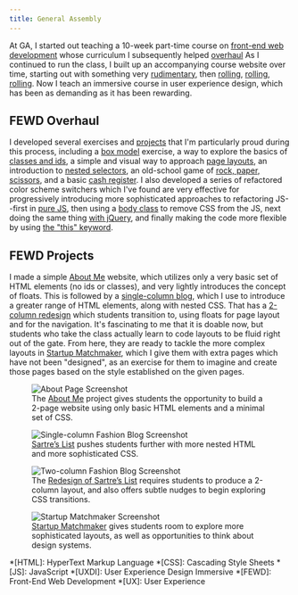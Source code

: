 ```yaml
---
title: General Assembly
---
```


At GA, I started out teaching a 10-week part-time course on [front-end web development](https://generalassemb.ly/education/front-end-web-development) whose curriculum I subsequently helped [overhaul](#fewd-overhaul) As I continued to run the class, I built up an accompanying course website over time, starting out with something very [rudimentary](http://nevanscott.com/fewd13/), then [rolling](http://nevanscott.com/fewd19/), [rolling](http://nevanscott.com/fewd29/), [rolling](http://fewd49.nevan.org). Now I teach an immersive course in user experience design, which has been as demanding as it has been rewarding.


FEWD Overhaul
-------------

I developed several exercises and [projects](#fewd-projects) that I'm particularly proud during this process, including a [box model](http://codepen.io/nevan/pen/vtorn) exercise, a way to explore the basics of [classes and ids](http://codepen.io/nevan/pen/JnfEd), a simple and visual way to approach [page layouts](http://codepen.io/nevan/pen/nHIEo), an introduction to [nested selectors](http://codepen.io/nevan/pen/gFAfh), an old-school game of [rock, paper, scissors](http://codepen.io/nevan/pen/zChrG), and a basic [cash register](http://codepen.io/nevan/pen/uBkEr). I also developed a series of refactored color scheme switchers which I've found are very effective for progressively introducing more sophisticated approaches to refactoring JS--first in [pure JS](http://codepen.io/nevan/pen/kBItz), then using a [body class](http://codepen.io/nevan/pen/pnLje) to remove CSS from the JS, next doing the same thing [with jQuery](http://codepen.io/nevan/pen/dmklG), and finally making the code more flexible by using [the "this" keyword](http://codepen.io/nevan/pen/sHpbj).


FEWD Projects
-------------

I made a simple [About Me](http://fewd49.nevan.org/projects/wendy_bite/) website, which utilizes only a very basic set of HTML elements (no ids or classes), and very lightly introduces the concept of floats. This is followed by a [single-column blog](http://fewd49.nevan.org/projects/fashion_blog_alpha/), which I use to introduce a greater range of HTML elements, along with nested CSS. That has a [2-column redesign](http://fewd49.nevan.org/projects/fashion_blog/) which students transition to, using floats for page layout and for the navigation. It's fascinating to me that it is doable now, but students who take the class actually learn to code layouts to be fluid right out of the gate. From here, they are ready to tackle the more complex layouts in [Startup Matchmaker](http://fewd49.nevan.org/projects/startup_matchmaker/), which I give them with extra pages which have not been "designed", as an exercise for them to imagine and create those pages based on the style established on the given pages.

<figure class="screenshot">
  <div class="browser">
    <img src="/img/about.png"
      srcset="/img/about.png 1024w, /img/about_m.png 640w"
      alt="About Page Screenshot">
  </div>
  <figcaption>
    The <a href="http://fewd49.nevan.org/projects/wendy_bite/">About Me</a> project gives students the opportunity to build a 2-page website using only basic HTML elements and a minimal set of CSS.
  </figcaption>
</figure>

<figure class="screenshot">
  <div class="browser">
    <img src="/img/fashion1.png"
      srcset="/img/fashion1.png 1024w, /img/fashion1_m.png 640w"
      alt="Single-column Fashion Blog Screenshot">
  </div>
  <figcaption>
    <a href="http://fewd49.nevan.org/projects/fashion_blog_alpha/">Sartre’s List</a> pushes students further with more nested HTML and more sophisticated CSS.
  </figcaption>
</figure>

<figure class="screenshot">
  <div class="browser">
    <img src="/img/fashion2.png"
      srcset="/img/fashion2.png 1024w, /img/fashion2_m.png 640w"
      alt="Two-column Fashion Blog Screenshot">
  </div>
  <figcaption>
    The <a href="http://fewd49.nevan.org/projects/fashion_blog/">Redesign of Sartre’s List</a> requires students to produce a 2-column layout, and also offers subtle nudges to begin exploring CSS transitions.
  </figcaption>
</figure>

<figure class="screenshot">
  <div class="browser">
    <img src="/img/startup.png"
      srcset="/img/startup.png 1024w, /img/startup_m.png 640w"
      alt="Startup Matchmaker Screenshot">
  </div>
  <figcaption>
    <a href="http://fewd49.nevan.org/projects/startup_matchmaker/">Startup Matchmaker</a> gives students room to explore more sophisticated layouts, as well as opportunities to think about design systems.
  </figcaption>
</figure>



*[HTML]: HyperText Markup Language
*[CSS]: Cascading Style Sheets
*[JS]: JavaScript
*[UXDI]: User Experience Design Immersive
*[FEWD]: Front-End Web Development
*[UX]: User Experience
